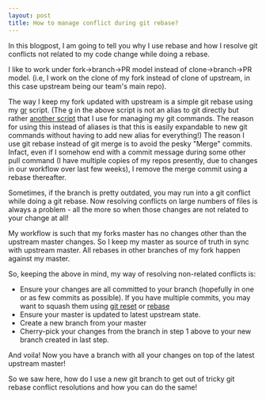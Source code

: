 ```yaml
---
layout: post
title: How to manage conflict during git rebase?
---
```


In this blogpost, I am going to tell you why I use rebase and how I resolve git conflicts not related to my code change while doing a rebase.

I like to work under fork->branch->PR model instead of clone->branch->PR model.
(i.e, I work on the clone of my fork instead of clone of upstream, in this case upstream being our team's main repo).

The way I keep my fork updated with upstream is a simple git rebase using my [gr](https://github.com/anshprat/myFiles/blob/master/bin/gr) script. (The g in the above script is not an alias to git directly but rather [another script](https://github.com/anshprat/myFiles/blob/master/bin/g) that I use for managing my git commands. The reason for using this instead of aliases is that this is easily expandable to new git commands without having to add new alias for everything!)
The reason I use git rebase instead of git merge is to avoid the pesky "Merge" commits. Infact, even if I somehow end with a commit message during some other pull command (I have multiple copies of my repos presently, due to changes in our workflow over last few weeks), I remove the merge commit using a rebase thereafter.

Sometimes, if the branch is pretty outdated, you may run into a git conflict while doing a git rebase. Now resolving conflicts on large numbers of files is always a problem - all the more so when those changes are not related to your change at all! 

My workflow is such that my forks master has no changes other than the upstream master changes. So I keep my master as source of truth in sync with upstream master. All rebases in other branches of my fork happen against my master.

So, keeping the above in mind, my way of resolving non-related conflicts is:

- Ensure your changes are all committed to your branch (hopefully in one or as few commits as possible). If you have multiple commits, you may want to squash them using [git reset](http://hackalyst.info/easy-git-rebase/) or [rebase](http://hackalyst.info/real-rebase/)
- Ensure your master is updated to latest upstream state.
- Create a new branch from your master
- Cherry-pick your changes from the branch in step 1 above to your new branch created in last step.

And voila! Now you have a branch with all your changes on top of the latest upstream master!

So we saw here, how do I use a new git branch to get out of tricky git rebase conflict resolutions and how you can do the same!

